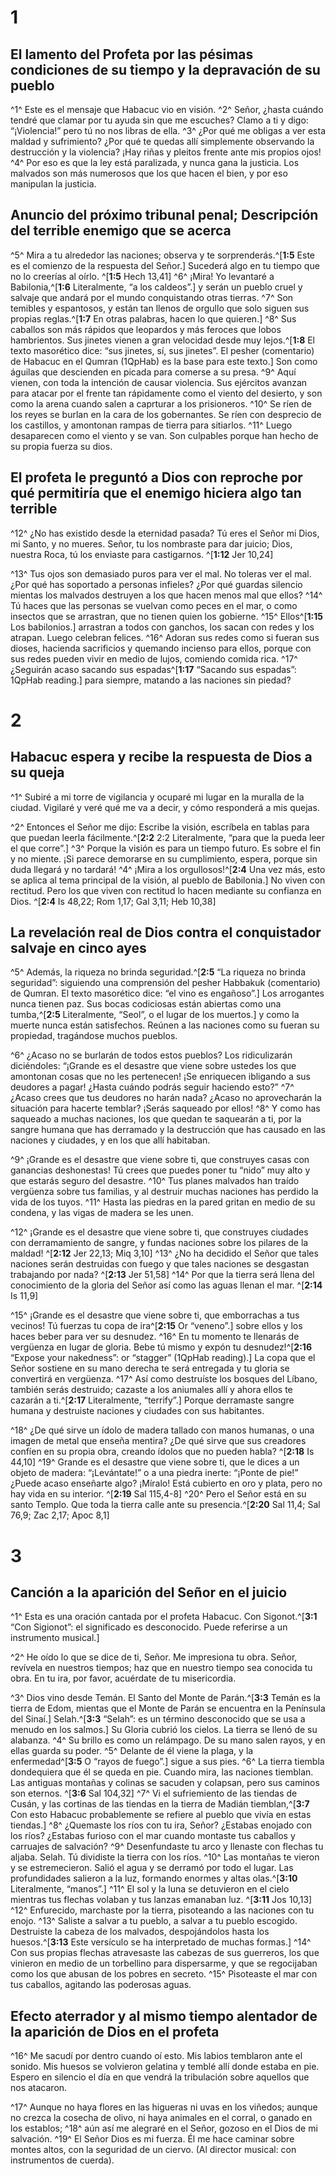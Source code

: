 # 1 
## El lamento del Profeta por las pésimas condiciones de su tiempo y la depravación de su pueblo
^1^ Este es el mensaje que Habacuc vio en visión. ^2^ Señor, ¿hasta cuándo tendré que clamar por tu ayuda sin que me escuches? Clamo a ti y digo: “¡Violencia!” pero tú no nos libras de ella. ^3^ ¿Por qué me obligas a ver esta maldad y sufrimiento? ¿Por qué te quedas allí simplemente observando la destrucción y la violencia? ¡Hay riñas y pleitos frente ante mis propios ojos! ^4^ Por eso es que la ley está paralizada, y nunca gana la justicia. Los malvados son más numerosos que los que hacen el bien, y por eso manipulan la justicia. 

## Anuncio del próximo tribunal penal; Descripción del terrible enemigo que se acerca
^5^ Mira a tu alrededor las naciones; observa y te sorprenderás.^[**1:5** Este es el comienzo de la respuesta del Señor.] Sucederá algo en tu tiempo que no lo creerías al oírlo. ^[**1:5** Hech 13,41] ^6^ ¡Mira! Yo levantaré a Babilonia,^[**1:6** Literalmente, “a los caldeos”.] y serán un pueblo cruel y salvaje que andará por el mundo conquistando otras tierras. ^7^ Son temibles y espantosos, y están tan llenos de orgullo que solo siguen sus propias reglas.^[**1:7** En otras palabras, hacen lo que quieren.] ^8^ Sus caballos son más rápidos que leopardos y más feroces que lobos hambrientos. Sus jinetes vienen a gran velocidad desde muy lejos.^[**1:8** El texto masorético dice: “sus jinetes, sí, sus jinetes”. El pesher (comentario) de Habacuc en el Qumran (1QpHab) es la base para este texto.] Son como águilas que descienden en picada para comerse a su presa. ^9^ Aquí vienen, con toda la intención de causar violencia. Sus ejércitos avanzan para atacar por el frente tan rápidamente como el viento del desierto, y son como la arena cuando salen a caprturar a los prisioneros. ^10^ Se ríen de los reyes se burlan en la cara de los gobernantes. Se ríen con desprecio de los castillos, y amontonan rampas de tierra para sitiarlos. ^11^ Luego desaparecen como el viento y se van. Son culpables porque han hecho de su propia fuerza su dios. 
    

## El profeta le preguntó a Dios con reproche por qué permitiría que el enemigo hiciera algo tan terrible
^12^ ¿No has existido desde la eternidad pasada? Tú eres el Señor mi Dios, mi Santo, y no mueres. Señor, tu los nombraste para dar juicio; Dios, nuestra Roca, tú los enviaste para castigarnos. ^[**1:12** Jer 10,24] 


^13^ Tus ojos son demasiado puros para ver el mal. No toleras ver el mal. ¿Por qué has soportado a personas infieles? ¿Por qué guardas silencio mientas los malvados destruyen a los que hacen menos mal que ellos? ^14^ Tú haces que las personas se vuelvan como peces en el mar, o como insectos que se arrastran, que no tienen quien los gobierne. ^15^ Ellos^[**1:15** Los babilonios.] arrastran a todos con ganchos, los sacan con redes y los atrapan. Luego celebran felices. ^16^ Adoran sus redes como si fueran sus dioses, hacienda sacrificios y quemando incienso para ellos, porque con sus redes pueden vivir en medio de lujos, comiendo comida rica. ^17^ ¿Seguirán acaso sacando sus espadas^[**1:17** “Sacando sus espadas”: 1QpHab reading.] para siempre, matando a las naciones sin piedad?
 

# 2 
## Habacuc espera y recibe la respuesta de Dios a su queja
^1^ Subiré a mi torre de vigilancia y ocuparé mi lugar en la muralla de la ciudad. Vigilaré y veré qué me va a decir, y cómo responderá a mis quejas. 

^2^ Entonces el Señor me dijo: Escribe la visión, escríbela en tablas para que puedan leerla fácilmente.^[**2:2** 2:2 Literalmente, “para que la pueda leer el que corre”.] ^3^ Porque la visión es para un tiempo futuro. Es sobre el fin y no miente. ¡Si parece demorarse en su cumplimiento, espera, porque sin duda llegará y no tardará! ^4^ ¡Mira a los orgullosos!^[**2:4** Una vez más, esto se aplica al tema principal de la visión, al pueblo de Babilonia.] No viven con rectitud. Pero los que viven con rectitud lo hacen mediante su confianza en Dios. ^[**2:4** Is 48,22; Rom 1,17; Gal 3,11; Heb 10,38] 
  

## La revelación real de Dios contra el conquistador salvaje en cinco ayes
^5^ Además, la riqueza no brinda seguridad.^[**2:5** “La riqueza no brinda seguridad”: siguiendo una comprensión del pesher Habbakuk (comentario) de Qumran. El texto masorético dice: “el vino es engañoso”.] Los arrogantes nunca tienen paz. Sus bocas codiciosas están abiertas como una tumba,^[**2:5** Literalmente, “Seol”, o el lugar de los muertos.] y como la muerte nunca están satisfechos. Reúnen a las naciones como su fueran su propiedad, tragándose muchos pueblos. 
 

^6^ ¿Acaso no se burlarán de todos estos pueblos? Los ridiculizarán diciéndoles: “¡Grande es el desastre que viene sobre ustedes los que amontonan cosas que no les pertenecen! ¡Se enriquecen ibligando a sus deudores a pagar! ¿Hasta cuándo podrás seguir haciendo esto?” ^7^ ¿Acaso crees que tus deudores no harán nada? ¿Acaso no aprovecharán la situación para hacerte temblar? ¡Serás saqueado por ellos! ^8^ Y como has saqueado a muchas naciones, los que quedan te saquearán a ti, por la sangre humana que has derramado y la destrucción que has causado en las naciones y ciudades, y en los que allí habitaban. 

^9^ ¡Grande es el desastre que viene sobre ti, que construyes casas con ganancias deshonestas! Tú crees que puedes poner tu “nido” muy alto y que estarás seguro del desastre. ^10^ Tus planes malvados han traído vergüenza sobre tus familias, y al destruir muchas naciones has perdido la vida de los tuyos. ^11^ Hasta las piedras en la pared gritan en medio de su condena, y las vigas de madera se les unen. 

^12^ ¡Grande es el desastre que viene sobre ti, que construyes ciudades con derramamiento de sangre, y fundas naciones sobre los pilares de la maldad! ^[**2:12** Jer 22,13; Miq 3,10] ^13^ ¿No ha decidido el Señor que tales naciones serán destruidas con fuego y que tales naciones se desgastan trabajando por nada? ^[**2:13** Jer 51,58] ^14^ Por que la tierra será llena del conocimiento de la gloria del Señor así como las aguas llenan el mar. ^[**2:14** Is 11,9] 
  

^15^ ¡Grande es el desastre que viene sobre ti, que emborrachas a tus vecinos! Tú fuerzas tu copa de ira^[**2:15** Or “veneno”.] sobre ellos y los haces beber para ver su desnudez. ^16^ En tu momento te llenarás de vergüenza en lugar de gloria. Bebe tú mismo y expón tu desnudez!^[**2:16** “Expose your nakedness”: or “stagger” (1QpHab reading).] La copa que el Señor sostiene en su mano derecha te será entregada y tu gloria se convertirá en vergüenza. ^17^ Así como destruíste los bosques del Líbano, también serás destruido; cazaste a los aniumales allí y ahora ellos te cazarán a ti.^[**2:17** Literalmente, “terrify”.] Porque derramaste sangre humana y destruiste naciones y ciudades con sus habitantes. 
  

^18^ ¿De qué sirve un ídolo de madera tallado con manos humanas, o una imagen de metal que enseña mentira? ¿De qué sirve que sus creadores confíen en su propia obra, creando ídolos que no pueden habla? ^[**2:18** Is 44,10] ^19^ Grande es el desastre que viene sobre ti, que le dices a un objeto de madera: “¡Levántate!” o a una piedra inerte: “¡Ponte de pie!” ¿Puede acaso enseñarte algo? ¡Míralo! Está cubierto en oro y plata, pero no hay vida en su interior. ^[**2:19** Sal 115,4-8] ^20^ Pero el Señor está en su santo Templo. Que toda la tierra calle ante su presencia.^[**2:20** Sal 11,4; Sal 76,9; Zac 2,17; Apoc 8,1] 
  

# 3 
## Canción a la aparición del Señor en el juicio
^1^ Esta es una oración cantada por el profeta Habacuc. Con Sigonot.^[**3:1** “Con Sigionot”: el significado es desconocido. Puede referirse a un instrumento musical.] 


^2^ He oído lo que se dice de ti, Señor. Me impresiona tu obra. Señor, revívela en nuestros tiempos; haz que en nuestro tiempo sea conocida tu obra. En tu ira, por favor, acuérdate de tu misericordia. 

^3^ Dios vino desde Temán. El Santo del Monte de Parán.^[**3:3** Temán es la tierra de Edom, mientas que el Monte de Parán se encuentra en la Península del Sinaí.] Selah.^[**3:3** “Selah”: es un término desconocido que se usa a menudo en los salmos.] Su Gloria cubrió los cielos. La tierra se llenó de su alabanza. ^4^ Su brillo es como un relámpago. De su mano salen rayos, y en ellas guarda su poder. ^5^ Delante de él viene la plaga, y la enfermedad^[**3:5** O “rayos de fuego”.] sigue a sus pies. ^6^ La tierra tiembla dondequiera que él se queda en pie. Cuando mira, las naciones tiemblan. Las antiguas montañas y colinas se sacuden y colapsan, pero sus caminos son eternos. ^[**3:6** Sal 104,32] ^7^ Vi el sufriemiento de las tiendas de Cusán, y las cortinas de las tiendas en la tierra de Madián tiemblan,^[**3:7** Con esto Habacuc probablemente se refiere al pueblo que vivía en estas tiendas.] ^8^ ¿Quemaste los ríos con tu ira, Señor? ¿Estabas enojado con los ríos? ¿Estabas furioso con el mar cuando montaste tus caballos y carruajes de salvación? ^9^ Desenfundaste tu arco y llenaste con flechas tu aljaba. Selah. Tú dividiste la tierra con los ríos. ^10^ Las montañas te vieron y se estremecieron. Salió el agua y se derramó por todo el lugar. Las profundidades salieron a la luz, formando enormes y altas olas.^[**3:10** Literalmente, “manos”.] ^11^ El sol y la luna se detuvieron en el cielo mientras tus flechas volaban y tus lanzas emanaban luz. ^[**3:11** Jos 10,13] ^12^ Enfurecido, marchaste por la tierra, pisoteando a las naciones con tu enojo. ^13^ Saliste a salvar a tu pueblo, a salvar a tu pueblo escogido. Destruiste la cabeza de los malvados, despojándolos hasta los huesos.^[**3:13** Este versículo se ha interpretado de muchas formas.] ^14^ Con sus propias flechas atravesaste las cabezas de sus guerreros, los que vinieron en medio de un torbellino para dispersarme, y que se regocijaban como los que abusan de los pobres en secreto. ^15^ Pisoteaste el mar con tus caballos, agitando las poderosas aguas. 
       

## Efecto aterrador y al mismo tiempo alentador de la aparición de Dios en el profeta
^16^ Me sacudí por dentro cuando oí esto. Mis labios temblaron ante el sonido. Mis huesos se volvieron gelatina y temblé allí donde estaba en pie. Espero en silencio el día en que vendrá la tribulación sobre aquellos que nos atacaron. 

^17^ Aunque no haya flores en las higueras ni uvas en los viñedos; aunque no crezca la cosecha de olivo, ni haya animales en el corral, o ganado en los establos; ^18^ aún así me alegraré en el Señor, gozoso en el Dios de mi salvación. ^19^ El Señor Dios es mi fuerza. Él me hace caminar sobre montes altos, con la seguridad de un ciervo. (Al director musical: con instrumentos de cuerda). 